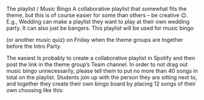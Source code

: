 The playlist / Music Bingo
A collaborative playlist that somewhat fits the theme, but this is of course easier for some
than others – be creative 😉. E.g., Wedding can make a playlist they want to play at their
own wedding party. It can also just be bangers. This playlist will be used for music bingo

(or another music quiz) on Friday when the theme groups are together before the Intro
Party.

The easiest Is probably to create a collaborative playlist in Spotify and then post the link in
the theme group’s Team channel. In order to not drag out music bingo unnecessarily,
please tell them to put no more than 40 songs in total on the playlist.
Students join up with the person they are sitting next to, and together they create their
own bingo board by placing 12 songs of their own choosing like this:
